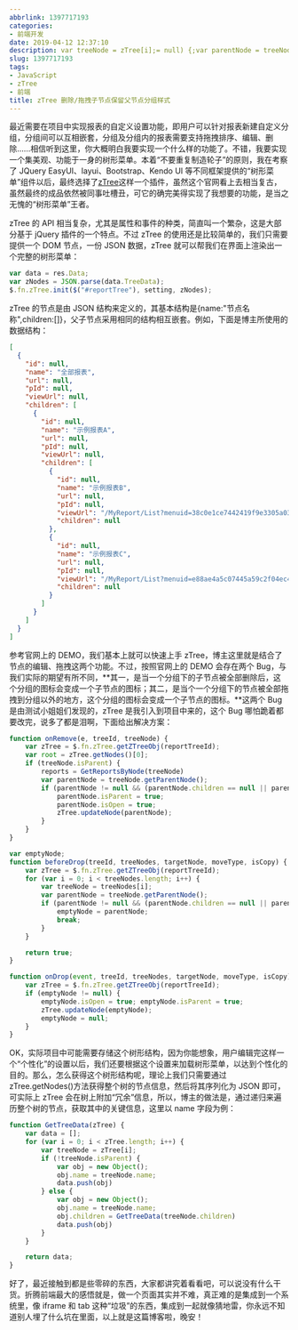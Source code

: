 ```yaml
---
abbrlink: 1397717193
categories:
- 前端开发
date: 2019-04-12 12:37:10
description: var treeNode = zTree[i];= null) {;var parentNode = treeNode.getParentNode()
slug: 1397717193
tags:
- JavaScript
- zTree
- 前端
title: zTree 删除/拖拽子节点保留父节点分组样式
---
```


最近需要在项目中实现报表的自定义设置功能，即用户可以针对报表新建自定义分组，分组间可以互相嵌套，分组及分组内的报表需要支持拖拽排序、编辑、删除……相信听到这里，你大概明白我要实现一个什么样的功能了。不错，我要实现一个集美观、功能于一身的树形菜单。本着“不要重复制造轮子”的原则，我在考察了 JQuery EasyUI、layui、Bootstrap、Kendo UI 等不同框架提供的“树形菜单”组件以后，最终选择了[zTree](http://www.treejs.cn/v3/main.php#_zTreeInfo)这样一个插件，虽然这个官网看上去相当复古，虽然最终的成品依然被同事吐槽丑，可它的确完美得实现了我想要的功能，是当之无愧的“树形菜单”王者。

zTree 的 API 相当复杂，尤其是属性和事件的种类，简直叫一个繁杂，这是大部分基于 jQuery 插件的一个特点。不过 zTree 的使用还是比较简单的，我们只需要提供一个 DOM 节点，一份 JSON 数据，zTree 就可以帮我们在界面上渲染出一个完整的树形菜单：
```JavaScript 
var data = res.Data;
var zNodes = JSON.parse(data.TreeData);
$.fn.zTree.init($("#reportTree"), setting, zNodes);
```
zTree 的节点是由 JSON 结构来定义的，其基本结构是{name:"节点名称",children:[]}，父子节点采用相同的结构相互嵌套。例如，下面是博主所使用的数据结构：
```JSON
[
  {
    "id": null,
    "name": "全部报表",
    "url": null,
    "pId": null,
    "viewUrl": null,
    "children": [
      {
        "id": null,
        "name": "示例报表A",
        "url": null,
        "pId": null,
        "viewUrl": null,
        "children": [
          {
            "id": null,
            "name": "示例报表B",
            "url": null,
            "pId": null,
            "viewUrl": "/MyReport/List?menuid=38c0e1ce7442419f9e3305a03b819128",
            "children": null
          },
          {
            "id": null,
            "name": "示例报表C",
            "url": null,
            "pId": null,
            "viewUrl": "/MyReport/List?menuid=e88ae4a5c07445a59c2f04ec405e6158",
            "children": null
          }
        ]
      }
    ]
  }
]
```
参考官网上的 DEMO，我们基本上就可以快速上手 zTree，博主这里就是结合了节点的编辑、拖拽这两个功能。不过，按照官网上的 DEMO 会存在两个 Bug，与我们实际的期望有所不同，**其一，是当一个分组下的子节点被全部删除后，这个分组的图标会变成一个子节点的图标；其二，是当个一个分组下的节点被全部拖拽到分组以外的地方，这个分组的图标会变成一个子节点的图标。**这两个 Bug 是由测试小姐姐们发现的，zTree 是我引入到项目中来的，这个 Bug 哪怕跪着都要改完，说多了都是泪啊，下面给出解决方案：
```JavaScript 
function onRemove(e, treeId, treeNode) {
    var zTree = $.fn.zTree.getZTreeObj(reportTreeId);
    var root = zTree.getNodes()[0];
    if (treeNode.isParent) {
        reports = GetReportsByNode(treeNode)
        var parentNode = treeNode.getParentNode();
        if (parentNode != null && (parentNode.children == null || parentNode.children.length == 0)) {
            parentNode.isParent = true;
            parentNode.isOpen = true;
            zTree.updateNode(parentNode);
        }
    }
}

var emptyNode;
function beforeDrop(treeId, treeNodes, targetNode, moveType, isCopy) {
    var zTree = $.fn.zTree.getZTreeObj(reportTreeId);
    for (var i = 0; i < treeNodes.length; i++) {
        var treeNode = treeNodes[i];
        var parentNode = treeNode.getParentNode();
        if (parentNode != null && (parentNode.children == null || parentNode.children.filter(function (s) { return s.name != treeNode.name; }).length == 0)) {
            emptyNode = parentNode;
            break;
        }
    }

    return true;
}

function onDrop(event, treeId, treeNodes, targetNode, moveType, isCopy) {
    var zTree = $.fn.zTree.getZTreeObj(reportTreeId);
    if (emptyNode != null) {
        emptyNode.isOpen = true; emptyNode.isParent = true;
        zTree.updateNode(emptyNode);
        emptyNode = null;
    }
}
```
OK，实际项目中可能需要存储这个树形结构，因为你能想象，用户编辑完这样一个“个性化”的设置以后，我们还要根据这个设置来加载树形菜单，以达到个性化的目的。那么，怎么获得这个树形结构呢，理论上我们只需要通过 zTree.getNodes()方法获得整个树的节点信息，然后将其序列化为 JSON 即可，可实际上 zTree 会在树上附加“冗余”信息，所以，博主的做法是，通过递归来遍历整个树的节点，获取其中的关键信息，这里以 name 字段为例：
```JavaScript 
function GetTreeData(zTree) {
    var data = [];
    for (var i = 0; i < zTree.length; i++) {
        var treeNode = zTree[i];
        if (!treeNode.isParent) {
            var obj = new Object();
            obj.name = treeNode.name;
            data.push(obj)
        } else {
            var obj = new Object();
            obj.name = treeNode.name;
            obj.children = GetTreeData(treeNode.children)
            data.push(obj)
        }
    }

    return data;
}
```
好了，最近接触到都是些零碎的东西，大家都讲究着看看吧，可以说没有什么干货。折腾前端最大的感悟就是，做一个页面其实并不难，真正难的是集成到一个系统里，像 iframe 和 tab 这种“垃圾”的东西，集成到一起就像猜地雷，你永远不知道别人埋了什么坑在里面，以上就是这篇博客啦，晚安！